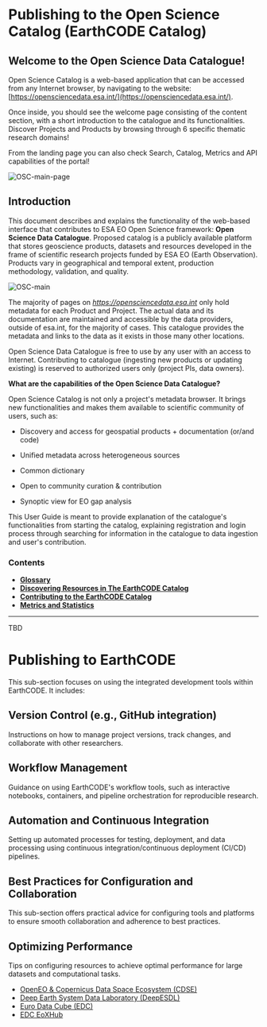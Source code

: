 # Publishing to the Open Science Catalog (EarthCODE Catalog)

## **Welcome to the Open Science Data Catalogue!**

Open Science Catalog is a web-based application that can be accessed from any Internet browser, by navigating to the website: [https://opensciencedata.esa.int/](https://opensciencedata.esa.int/).

Once inside, you should see the welcome page consisting of the content section, with a short introduction to the catalogue and its functionalities. Discover Projects and Products by browsing through 6 specific thematic research domains!

From the landing page you can also check Search, Catalog, Metrics and API capabilities of the portal!

![OSC-main-page](https://github.com/EOEPCA/open-science-catalog-metadata/assets/120453810/a97e40c1-0f69-4204-9aef-95030c5a8455)


## Introduction
This document describes and explains the functionality of the web-based interface that contributes to ESA EO Open Science framework: **Open Science Data Catalogue**. Proposed catalog is a publicly available platform that stores geoscience products, datasets and resources developed in the frame of scientific research projects funded by ESA EO (Earth Observation). Products vary in geographical and temporal extent, production methodology, validation, and quality.

![OSC-main](https://github.com/EOEPCA/open-science-catalog-metadata/assets/120453810/9f3ae080-47fd-494b-bceb-ba9db48f0799)

The majority of pages on _https://opensciencedata.esa.int_ only hold metadata for each Product and Project. The actual data and its documentation are maintained and accessible by the data providers, outside of esa.int, for the majority of cases. This catalogue provides the metadata and links to the data as it exists in those many other locations.

Open Science Data Catalogue is free to use by any user with an access to Internet. Contributing to catalogue (ingesting new products or updating existing) is reserved to authorized users only (project PIs, data owners).

**What are the capabilities of the Open Science Data Catalogue?**

Open Science Catalog is not only a project's metadata browser. It brings new functionalities and makes them available to scientific community of users, such as:

- Discovery and access for geospatial products + documentation (or/and code)

- Unified metadata across heterogeneous sources
- Common dictionary
- Open to community curation & contribution
- Synoptic view for EO gap analysis

This User Guide is meant to provide explanation of the catalogue's functionalities from starting the catalog, explaining registration and login process through searching for information in the catalogue to data ingestion and user's contribution.

### **Contents**

* [**Glossary**](./page-1.md)
* [**Discovering Resources in The EarthCODE Catalog**](./page-2.md)
* [**Contributing to the EarthCODE Catalog**](./page-4.md)
* [**Metrics and Statistics**](./page-3.md)




---






TBD

# Publishing to EarthCODE

This sub-section focuses on using the integrated development tools within EarthCODE. It includes:

## Version Control (e.g., GitHub integration)

Instructions on how to manage project versions, track changes, and collaborate with other researchers.

## Workflow Management

Guidance on using EarthCODE's workflow tools, such as interactive notebooks, containers, and pipeline orchestration for reproducible research.

## Automation and Continuous Integration

Setting up automated processes for testing, deployment, and data processing using continuous integration/continuous deployment (CI/CD) pipelines.

## Best Practices for Configuration and Collaboration
This sub-section offers practical advice for configuring tools and platforms to ensure smooth collaboration and adherence to best practices.

## Optimizing Performance

Tips on configuring resources to achieve optimal performance for large datasets and computational tasks.


- [OpenEO & Copernicus Data Space Ecosystem (CDSE)](./page-1)
- [Deep Earth System Data Laboratory (DeepESDL)](./page-2)
- [Euro Data Cube (EDC)](./page-3)
- [EDC EoXHub](./page-4)
